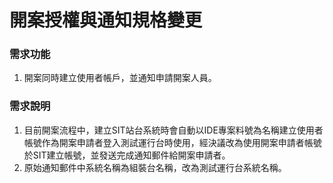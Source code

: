 # 開案授權與通知規格變更

### <div id="requirement">需求功能</div>

1. 開案同時建立使用者帳戶，並通知申請開案人員。

### <div id="requirement">需求說明</div>

1. 目前開案流程中，建立SIT站台系統時會自動以IDE專案料號為名稱建立使用者帳號作為開案申請者登入測試運行台時使用，經決議改為使用開案申請者帳號於SIT建立帳號，並發送完成通知郵件給開案申請者。
2. 原始通知郵件中系統名稱為組裝台名稱，改為測試運行台系統名稱。